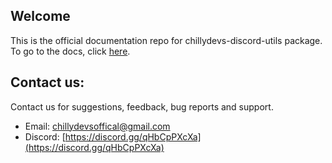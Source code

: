 ## Welcome 
This is the official documentation repo for chillydevs-discord-utils package. To go to the docs, click [here]().
## Contact us:
Contact us for suggestions, feedback, bug reports and support.  
- Email: chillydevsoffical@gmail.com
- Discord: [https://discord.gg/qHbCpPXcXa](https://discord.gg/qHbCpPXcXa)
